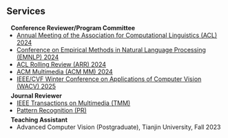 ## Services

<h4 style="margin:0 10px 0;">Conference Reviewer/Program Committee</h4>

<ul style="margin:0 0 5px;">
  <li><a href="https://2024.aclweb.org/">Annual Meeting of the Association for Computational Linguistics (ACL) 2024</a></li>
  <li><a href="https://2024.emnlp.org/"><autocolor>Conference on Empirical Methods in Natural Language Processing (EMNLP) 2024</autocolor></a></li>
  <li><a href="https://aclrollingreview.org/"><autocolor>ACL Rolling Review (ARR) 2024</autocolor></a></li>
  <li><a href="https://2024.acmmm.org/"><autocolor>ACM Multimedia (ACM MM) 2024</autocolor></a></li>
  <li><a href="https://wacv2025.thecvf.com/"><autocolor>IEEE/CVF Winter Conference on Applications of Computer Vision (WACV) 2025</autocolor></a></li>
  
</ul>

<h4 style="margin:0 10px 0;">Journal Reviewer</h4>

<ul style="margin:0 0 5px;">
  <li><a href="https://ieeexplore.ieee.org/xpl/RecentIssue.jsp?punumber=6046"><autocolor>IEEE Transactions on Multimedia (TMM)</autocolor></a></li>
  <li><a href="https://www.sciencedirect.com/journal/pattern-recognition/"><autocolor>Pattern Recognition (PR)</autocolor></a></li>
</ul>

<h4 style="margin:0 10px 0;">Teaching Assistant</h4>

<ul style="margin:0 0 5px;">
  <li><autocolor>Advanced Computer Vision (Postgraduate), Tianjin University, Fall 2023</autocolor></li>
</ul>
